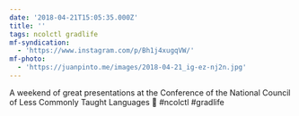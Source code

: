 ```yaml
---
date: '2018-04-21T15:05:35.000Z'
title: ''
tags: ncolctl gradlife
mf-syndication:
  - 'https://www.instagram.com/p/Bh1j4xugqVW/'
mf-photo:
  - 'https://juanpinto.me/images/2018-04-21_ig-ez-nj2n.jpg'
---
```

A weekend of great presentations at the Conference of the National Council of Less Commonly Taught Languages 📝 #ncolctl #gradlife
